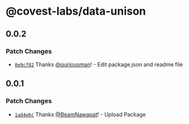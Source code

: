 # @covest-labs/data-unison

## 0.0.2

### Patch Changes

- [`0e9cf82`](https://github.com/CovestLabs/node.data-unison/commit/0e9cf828048d880a08bb3de252162ffe2b388f6a) Thanks [@quriousman](https://github.com/quriousman)! - Edit package.json and readme file

## 0.0.1

### Patch Changes

- [`1ad4e6c`](https://github.com/CovestLabs/node.data-unison/commit/1ad4e6c4ac37e1f581c989fc0d4e4eebac650ba7) Thanks [@BeamNawapat](https://github.com/BeamNawapat)! - Upload Package
